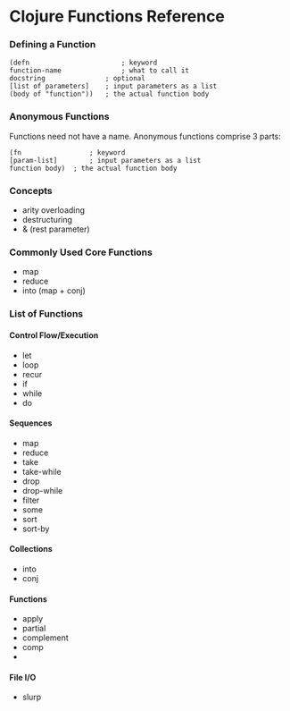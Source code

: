 # Clojure Functions Reference

### Defining a Function

```
(defn						; keyword
function-name				; what to call it
docstring  				; optional
[list of parameters]	; input parameters as a list
(body of "function"))	; the actual function body
```
### Anonymous Functions

Functions need not have a name. Anonymous functions comprise 3 parts:

```
(fn 				; keyword
[param-list]		; input parameters as a list
function body)	; the actual function body
```

### Concepts

* arity overloading
* destructuring
* & (rest parameter)

### Commonly Used Core Functions

* map
* reduce
* into (map + conj)

### List of Functions

#### Control Flow/Execution

* let
* loop
* recur
* if
* while
* do

#### Sequences

* map
* reduce
* take
* take-while
* drop
* drop-while
* filter
* some
* sort
* sort-by

#### Collections

* into
* conj

#### Functions

* apply
* partial
* complement
* comp
* 

#### File I/O

* slurp